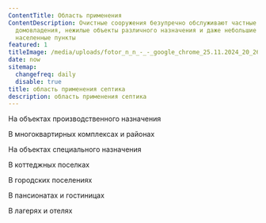```yaml
---
ContentTitle: Область применения
ContentDescription: Очистные сооружения безупречно обслуживают частные
  домовладения, нежилые объекты различного назначения и даже небольшие
  населенные пункты
featured: 1
titleImage: /media/uploads/fotor_n_n_-_-_google_chrome_25.11.2024_20_26_59.png
date: now
sitemap:
  changefreq: daily
  disable: true
title: область применения септика
description: область применения септика
---
```

На объектах производственного назначения

В многоквартирных комплексах и районах

На объектах специального назначения 

В коттеджных поселках

В городских поселениях 

В пансионатах и гостиницах 

В лагерях и отелях

